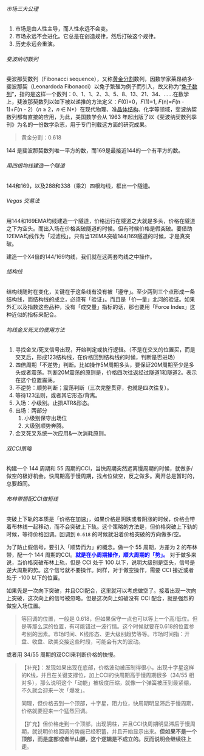 ###### 市场三大公理

1. 市场是由人性主导，而人性永远不会变。
2. 市场永远不会进化。它总是在创造规律，然后打破这个规律。
3. 历史永远会重演。



###### 斐波纳切数列

斐波那契数列（Fibonacci sequence），又称[黄金分割](https://baike.baidu.com/item/黄金分割/115896)数列，因数学家莱昂纳多·斐波那契（Leonardoda Fibonacci）以兔子繁殖为例子而引入，故又称为“[兔子数列](https://baike.baidu.com/item/兔子数列/6849441)”，指的是这样一个数列：0、1、1、2、3、5、8、13、21、34、……在数学上，斐波那契数列以如下被以递推的方法定义：*F*(0)=0，*F*(1)=1, *F*(n)=*F*(n - 1)+*F*(n - 2)（*n* ≥ 2，*n* ∈ N*）在现代物理、准[晶体结构](https://baike.baidu.com/item/晶体结构/10401467)、化学等领域，斐波纳契数列都有直接的应用，为此，美国数学会从 1963 年起出版了以《斐波纳契数列季刊》为名的一份数学杂志，用于专门刊载这方面的研究成果。

> 黄金分割：0.618



144 是斐波那契数列唯一平方的数，而169是最接近144的一个有平方的数。

###### 用四根均线建造一个隧道

144和169，以及288和338（乘2）四根均线，框出一个隧道。



###### Vegas 交易法

用144和169EMA均线建造一个隧道，价格运行在隧道之大就是多头，价格在隧道之下为空头。而出入场在价格突破隧道的时候。但有时候价格是假突破。要借助12EMA均线作为「过滤线」。只有当12EMA突破144/169隧道的时候，才是真突破。

建造一个X4倍的144/169均线，我们就在这两套均线之中操作。



###### 结构线

结构线随时在变化，关键在于这条线有没有被「遵守」。至少两到三个点形成一条结构线，而结构线的成立，必须有「验证」。而且是「价—量」北河的验证。如果外汇以及指数这些品种，没有「成交量」指标的话，那也要用「Force Index」这种近似的指标来配合。



###### 均线金叉死叉的使用方法

1. 寻找金叉/死叉信号出现，开始判定或执行逻辑。（不是在交叉的位置买，而是交叉后，形成123结构线，在价格回到结构线的时候，判断是否进场）
2. 四倍周期「不逆势」判断。比如操作5M周期多头，要保证20M周期至少是多头或者震荡。判断20M震荡的原则是，价格四次往返经过隧道1和隧道2。表示在这个位置震荡。
3. 不逆势：顺势判断；震荡判断（三次完整贯穿，也就是四次往复）。
4. 等待123法则，或者其它形态/背离。
5. 入场：小级别。止损ATR&形态。
6. 出场：两部分
   1. 小级别保守出场位
   2. 大级别顺势奔腾。
7. 金叉死叉系统一次应用&一次消耗原则。



###### 双CCI策略

构建一个 144 周期和 55 周期的CCI，当快周期突然远离慢周期的时候，就做多/做空的极好机会。快周期高于慢周期，找点位做空，反之做多。离开总是暂时的，总要趋同。



###### 布林带搭配CCI做短线

突破上下轨的本质是「价格在加速」，如果价格是阴跌或者阴涨的时候，价格会带着布林线一起移动，而不会突破上下轨。这个策略的方法是，但价格突破上下轨的时候，等待价格回调。回调到 `0.618` 的时候就沿着价格突破的方向做多/空。

为了防止假信号，要引入「顺势而为」的概念。做一个 55 周期，方差为 2 的布林带，配一个 144 周期的CCI。<span style="color:blue;font-weight: bold;">就是在小周期操作，顺大周期的「势」。</span> 对于做多来说，当价格突破布林上轨，但是 CCI 处于 100 以下，说明大级别是空头，信号是逆大周期的势。这个信号就不要操作。同样，对于做空操作，需要 CCI 接近或者处于  -100 以下的位置。

如果先是一次向下突破，并且CCI配合，这里就可以考虑做空了。接着出现一次向上突破，这次向上的信号被忽略。但是这次向上如破没有 CCI 配合，就是强烈的做空入场位置。

> 等回调的位置，一般是 0.618，但如果保守一点也可以等上一个高/低位。但是等那么深的位置，有可能错过一波行情。这个时候就要在0.618的位置参考别的因素。市场时间、K线形态、更大级别趋势等等。市场时间指：开盘、收盘、欧美交接这些时段，可能会有大的波动。

或者用 34/55 周期的双CCI来判断价格的快慢。

> 【补充】：发现如果出现在底部，价格波动被压制得很小，出现十字星这样的K线，并且在关键支撑位，加上CCI的快周期高于慢周期很多（34/55 相对多），那么说明这个「动能」被极度压缩，就像一个弹簧被压到最紧绷，不久就会迎来一次「爆发」。
>
> 同理，但价格去到一个顶部，十字星，阻力位，快周期明显滞后于慢周期，价格就要迎来一个猛烈回调。
>
> 【扩充】但价格走到一个顶部，出现阴柱，并且CCI快周期明显滞后于慢周期，就说明价格回调的势能已经积蓄，并且开始显示出来。**但如果不是一个顶部，而是底部或者半山腰，这个逻辑是不成立的。反而说明会继续往上走**。

